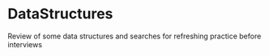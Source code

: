 # DataStructures
Review of some data structures and searches for refreshing practice before interviews
